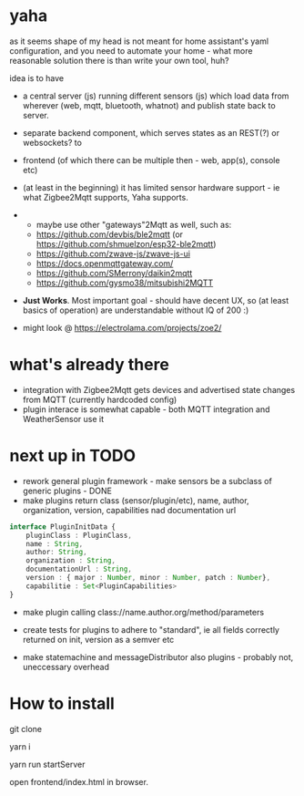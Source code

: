 # yaha

as it seems shape of my head is not meant for home assistant's yaml configuration, and you need to automate your home - what more reasonable solution there is than write your own tool, huh?

idea is to have 
 - a central server (js) running different sensors (js) which load data from wherever (web, mqtt, bluetooth, whatnot) and publish state back to server.
 - separate backend component, which serves states as an REST(?) or websockets? to
 - frontend (of which there can be multiple then - web, app(s), console etc) 
 - (at least in the beginning) it has limited sensor hardware support - ie what Zigbee2Mqtt supports, Yaha supports.
 - - maybe use other "gateways"2Mqtt as well, such as:
   - https://github.com/devbis/ble2mqtt (or https://github.com/shmuelzon/esp32-ble2mqtt)
   - https://github.com/zwave-js/zwave-js-ui
   - https://docs.openmqttgateway.com/
   - https://github.com/SMerrony/daikin2mqtt
   - https://github.com/gysmo38/mitsubishi2MQTT
  - **Just Works**. Most important goal - should have decent UX, so (at least basics of operation) are understandable without IQ of 200 :)

 - might look @ https://electrolama.com/projects/zoe2/


# what's already there
- integration with Zigbee2Mqtt gets devices and advertised state changes from MQTT (currently hardcoded config)
- plugin interace is somewhat capable - both MQTT integration and WeatherSensor use it
   
# next up in TODO
- rework general plugin framework - make sensors be a subclass of generic plugins - DONE
- make plugins return class (sensor/plugin/etc), name, author, organization, version, capabilities nad documentation url 

```typescript
interface PluginInitData {
    pluginClass : PluginClass,  
    name : String,
    author: String,
    organization : String,
    documentationUrl : String,
    version : { major : Number, minor : Number, patch : Number},
    capabilitie : Set<PluginCapabilities>     
}
```
- make plugin calling class://name.author.org/method/parameters
- create tests for plugins to adhere to "standard", ie all fields correctly returned on init, version as a semver etc

- make statemachine and messageDistributor also plugins - probably not, uneccessary overhead

# How to install

git clone

yarn i

yarn run startServer


open frontend/index.html in browser.
